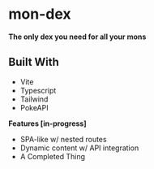 # mon-dex

**The only dex you need for all your mons**

## Built With

- Vite
- Typescript
- Tailwind
- PokeAPI

**Features [in-progress]**

- SPA-like w/ nested routes
- Dynamic content w/ API integration
- A Completed Thing
